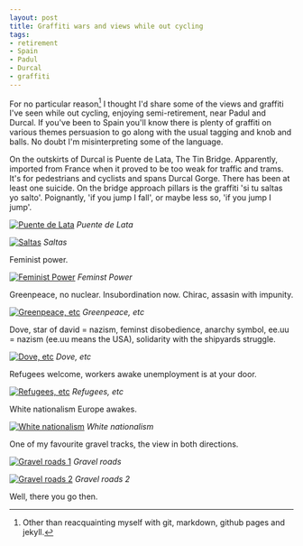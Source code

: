```yaml
---
layout: post
title: Graffiti wars and views while out cycling
tags:
- retirement
- Spain
- Padul
- Durcal
- graffiti
---
```


For no particular reason[^1] I thought I'd share some of the views and
graffiti I've seen while out cycling, enjoying semi-retirement, near
Padul and Durcal. If you've been to Spain you'll know there is plenty
of graffiti on various themes persuasion to go along with the usual
tagging and knob and balls. No doubt I'm misinterpreting some of the
language.

[^1]:Other than reacquainting myself with git, markdown, github pages and jekyll.

<!--more-->

On the outskirts of Durcal is Puente de Lata, The Tin Bridge.
Apparently, imported from France when it proved to be too weak for
traffic and trams. It's for pedestrians and cyclists and spans Durcal
Gorge. There has been at least one suicide. On the bridge approach
pillars is the graffiti 'si tu saltas yo salto'. Poignantly, 'if you
jump I fall', or maybe less so, 'if you jump I jump'.

[![Puente de Lata](/public/images/bridge_1.jpg 
"Puente de Lata")](/public/images/bridge_1.jpg)
*Puente de Lata*

[![Saltas](/public/images/bridge_2.jpg 
"Saltas")](/public/images/bridge_2.jpg)
*Saltas*

Feminist power.

[![Feminist Power](/public/images/fem_pow.jpg 
"Feminist Power")](/public/images/fem_pow.jpg)
*Feminst Power*

Greenpeace, no nuclear. Insubordination now. Chirac, assasin with
impunity.

[![Greenpeace, etc](/public/images/greenpeace.jpg 
"Greenpeace, etc")](/public/images/greenpeace.jpg)
*Greenpeace, etc*

Dove, star of david = nazism, feminst disobedience, anarchy symbol,
ee.uu = nazism (ee.uu means the USA), solidarity with the shipyards
struggle.

[![Dove, etc](/public/images/dove.jpg 
"Dove, etc")](/public/images/dove.jpg)
*Dove, etc*

Refugees welcome, workers awake unemployment is at your door.

[![Refugees, etc](/public/images/refugees.jpg 
"Refugees, etc")](/public/images/refugees.jpg)
*Refugees, etc*

White nationalism Europe awakes.

[![White nationalism](/public/images/white.jpg 
"White nationalism")](/public/images/white.jpg)
*White nationalism*

One of my favourite gravel tracks, the view in both directions.

[![Gravel roads 1](/public/images/gravel_1.jpg 
"Gravel roads 1")](/public/images/gravel_1.jpg)
*Gravel roads*

[![Gravel roads 2](/public/images/gravel_2.jpg 
"Gravel roads 2")](/public/images/gravel_2.jpg)
*Gravel roads 2*

Well, there you go then.
